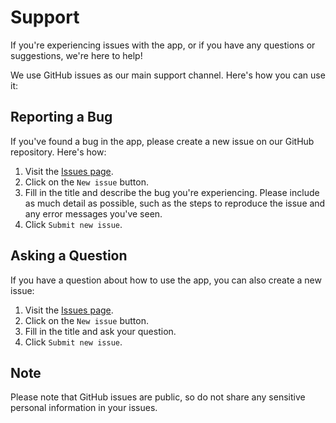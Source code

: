 # Support

If you're experiencing issues with the app, or if you have any questions or suggestions, we're here to help!

We use GitHub issues as our main support channel. Here's how you can use it:

## Reporting a Bug

If you've found a bug in the app, please create a new issue on our GitHub repository. Here's how:

1. Visit the [Issues page](https://github.com/waynecarter/simple-pos/issues).
2. Click on the `New issue` button.
3. Fill in the title and describe the bug you're experiencing. Please include as much detail as possible, such as the steps to reproduce the issue and any error messages you've seen.
4. Click `Submit new issue`.

## Asking a Question

If you have a question about how to use the app, you can also create a new issue:

1. Visit the [Issues page](https://github.com/waynecarter/simple-pos/issues).
2. Click on the `New issue` button.
3. Fill in the title and ask your question.
4. Click `Submit new issue`.

## Note

Please note that GitHub issues are public, so do not share any sensitive personal information in your issues.
